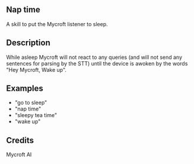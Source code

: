 ## Nap time
A skill to put the Mycroft listener to sleep.

## Description 
While asleep Mycroft will not react to any queries (and will not send any sentences for parsing by the STT) until the device is awoken by the words "Hey Mycroft, Wake up".

## Examples 
* "go to sleep"
* "nap time"
* "sleepy tea time"
* "wake up"

## Credits 
Mycroft AI

